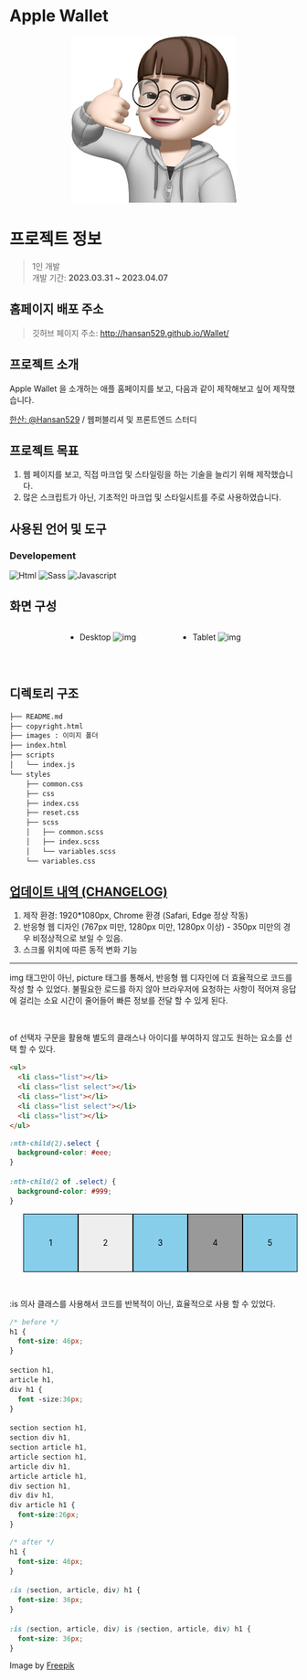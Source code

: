 # Apple Wallet

<div align="center">
<img src="./images/iphone-profile.png" />
</div>

# **프로젝트 정보**

> 1인 개발  
> 개발 기간: **2023.03.31 ~ 2023.04.07**

## 홈페이지 배포 주소

> 깃허브 페이지 주소: http://hansan529.github.io/Wallet/

## 프로젝트 소개

Apple Wallet 을 소개하는 애플 홈페이지를 보고, 다음과 같이 제작해보고 싶어 제작했습니다.

[한산: @Hansan529](https://github.com/Hansan529) / 웹퍼블리셔 및 프론트엔드 스터디

## 프로젝트 목표

1. 웹 페이지를 보고, 직접 마크업 및 스타일링을 하는 기술을 늘리기 위해 제작했습니다.
2. 많은 스크립트가 아닌, 기초적인 마크업 및 스타일시트를 주로 사용하였습니다.

## 사용된 언어 및 도구

### Developement

![Html](https://img.shields.io/badge/html-E34F26?style=for-the-badge&logo=html&logoColor=white)
![Sass](https://img.shields.io/badge/sass-CC6699?style=for-the-badge&logo=sass&logoColor=white)
![Javascript](https://img.shields.io/badge/javascript-F7DF1E?style=for-the-badge&logo=javascript&logoColor=white)

## 화면 구성

- Desktop
  ![img](https://github.com/Hansan529/Blog/assets/115819770/a7e9b753-593b-478c-8d22-f54ecb2d2d01)

- Tablet
  ![img](https://github.com/Hansan529/Blog/assets/115819770/394bd0d1-516e-46a3-bf54-ee3fcb94b4c3)

<br>

## 디렉토리 구조

```zsh
├── README.md
├── copyright.html
├── images : 이미지 폴더
├── index.html
├── scripts
│   └── index.js
└── styles
    ├── common.css
    ├── css
    ├── index.css
    ├── reset.css
    ├── scss
    │   ├── common.scss
    │   ├── index.scss
    │   └── variables.scss
    └── variables.css
```

## [업데이트 내역 (CHANGELOG)](https://github.com/Hansan529/wallet/blob/main/CHANGELOG.md)

1. 제작 환경: 1920\*1080px, Chrome 환경 (Safari, Edge 정상 작동)
2. 반응형 웹 디자인 (767px 미만, 1280px 미만, 1280px 이상) - 350px 미만의 경우 비정상적으로 보일 수 있음.
3. 스크롤 위치에 따른 동적 변화 기능

---

img 태그만이 아닌, picture 태그를 통해서, 반응형 웹 디자인에 더 효율적으로 코드를 작성 할 수 있었다.
불필요한 로드를 하지 않아 브라우저에 요청하는 사항이 적어져 응답에 걸리는 소요 시간이 줄어들어 빠른 정보를 전달 할 수 있게 된다.

<br>

of 선택자 구문을 활용해 별도의 클래스나 아이디를 부여하지 않고도 원하는 요소를 선택 할 수 있다.

```html
<ul>
  <li class="list"></li>
  <li class="list select"></li>
  <li class="list"></li>
  <li class="list select"></li>
  <li class="list"></li>
</ul>
```

```css
:nth-child(2).select {
  background-color: #eee;
}

:nth-child(2 of .select) {
  background-color: #999;
}
```

  <ul>
    <li class="list">1</li>
    <li class="list select">2</li>
    <li class="list">3</li>
    <li class="list select">4</li>
    <li class="list">5</li>
  </ul>

<style>
  ul {
    display: flex;
    justify-content: space-evenly;
  }
  .list {
    list-style: none;
    width: 100px;
    height: 100px;
    background-color: skyblue;
    border: 1px solid #000;
    color: #000;
    text-align: center;
    line-height: 100px;
  }
  :nth-child(2).select {
  background-color: #eee;
  }
  
  :nth-child(2 of .select) {
  background-color: #999;
  }
</style>

<br>

:is 의사 클래스를 사용해서 코드를 반복적이 아닌, 효율적으로 사용 할 수 있었다.

```css
/* before */
h1 {
  font-size: 46px;
}

section h1,
article h1,
div h1 {
  font -size:36px;
}

section section h1,
section div h1,
section article h1,
article section h1,
article div h1,
article article h1,
div section h1,
div div h1,
div article h1 {
  font-size:26px;
}
```

```css
/* after */
h1 {
  font-size: 46px;
}

:is (section, article, div) h1 {
  font-size: 36px;
}

:is (section, article, div) is (section, article, div) h1 {
  font-size: 36px;
}
```

Image by
<a
      href="https://www.freepik.com/free-vector/collection-monochrome-flat-design-book-logo_12067421.htm#query=university%20symbol&position=13&from_view=keyword&track=ais"
      >Freepik</a
    >
